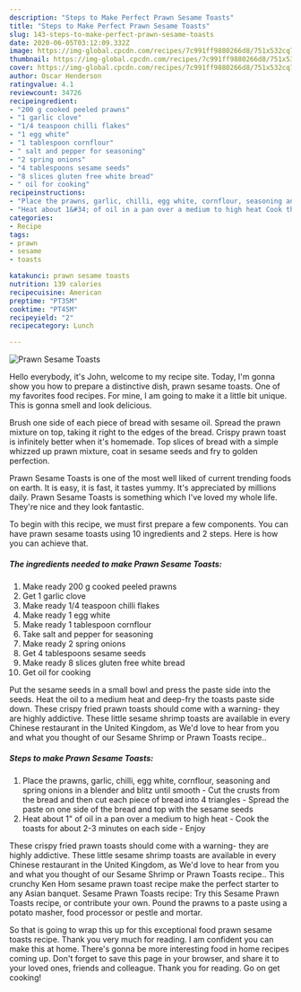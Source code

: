 ```yaml
---
description: "Steps to Make Perfect Prawn Sesame Toasts"
title: "Steps to Make Perfect Prawn Sesame Toasts"
slug: 143-steps-to-make-perfect-prawn-sesame-toasts
date: 2020-06-05T03:12:09.332Z
image: https://img-global.cpcdn.com/recipes/7c991ff9880266d8/751x532cq70/prawn-sesame-toasts-recipe-main-photo.jpg
thumbnail: https://img-global.cpcdn.com/recipes/7c991ff9880266d8/751x532cq70/prawn-sesame-toasts-recipe-main-photo.jpg
cover: https://img-global.cpcdn.com/recipes/7c991ff9880266d8/751x532cq70/prawn-sesame-toasts-recipe-main-photo.jpg
author: Oscar Henderson
ratingvalue: 4.1
reviewcount: 34726
recipeingredient:
- "200 g cooked peeled prawns"
- "1 garlic clove"
- "1/4 teaspoon chilli flakes"
- "1 egg white"
- "1 tablespoon cornflour"
- " salt and pepper for seasoning"
- "2 spring onions"
- "4 tablespoons sesame seeds"
- "8 slices gluten free white bread"
- " oil for cooking"
recipeinstructions:
- "Place the prawns, garlic, chilli, egg white, cornflour, seasoning and spring onions in a blender and blitz until smooth Cut the crusts from the bread and then cut each piece of bread into 4 triangles Spread the paste on one side of the bread and top with the sesame seeds"
- "Heat about 1&#34; of oil in a pan over a medium to high heat Cook the toasts for about 2-3 minutes on each side Enjoy"
categories:
- Recipe
tags:
- prawn
- sesame
- toasts

katakunci: prawn sesame toasts 
nutrition: 139 calories
recipecuisine: American
preptime: "PT35M"
cooktime: "PT45M"
recipeyield: "2"
recipecategory: Lunch

---
```



![Prawn Sesame Toasts](https://img-global.cpcdn.com/recipes/7c991ff9880266d8/751x532cq70/prawn-sesame-toasts-recipe-main-photo.jpg)

Hello everybody, it's John, welcome to my recipe site. Today, I'm gonna show you how to prepare a distinctive dish, prawn sesame toasts. One of my favorites food recipes. For mine, I am going to make it a little bit unique. This is gonna smell and look delicious.

Brush one side of each piece of bread with sesame oil. Spread the prawn mixture on top, taking it right to the edges of the bread. Crispy prawn toast is infinitely better when it&#39;s homemade. Top slices of bread with a simple whizzed up prawn mixture, coat in sesame seeds and fry to golden perfection.

Prawn Sesame Toasts is one of the most well liked of current trending foods on earth. It is easy, it is fast, it tastes yummy. It's appreciated by millions daily. Prawn Sesame Toasts is something which I've loved my whole life. They're nice and they look fantastic.


To begin with this recipe, we must first prepare a few components. You can have prawn sesame toasts using 10 ingredients and 2 steps. Here is how you can achieve that.

<!--inarticleads1-->

##### The ingredients needed to make Prawn Sesame Toasts:

1. Make ready 200 g cooked peeled prawns
1. Get 1 garlic clove
1. Make ready 1/4 teaspoon chilli flakes
1. Make ready 1 egg white
1. Make ready 1 tablespoon cornflour
1. Take  salt and pepper for seasoning
1. Make ready 2 spring onions
1. Get 4 tablespoons sesame seeds
1. Make ready 8 slices gluten free white bread
1. Get  oil for cooking


Put the sesame seeds in a small bowl and press the paste side into the seeds. Heat the oil to a medium heat and deep-fry the toasts paste side down. These crispy fried prawn toasts should come with a warning- they are highly addictive. These little sesame shrimp toasts are available in every Chinese restaurant in the United Kingdom, as We&#39;d love to hear from you and what you thought of our Sesame Shrimp or Prawn Toasts recipe.. 

<!--inarticleads2-->

##### Steps to make Prawn Sesame Toasts:

1. Place the prawns, garlic, chilli, egg white, cornflour, seasoning and spring onions in a blender and blitz until smooth - Cut the crusts from the bread and then cut each piece of bread into 4 triangles - Spread the paste on one side of the bread and top with the sesame seeds
1. Heat about 1&#34; of oil in a pan over a medium to high heat - Cook the toasts for about 2-3 minutes on each side - Enjoy


These crispy fried prawn toasts should come with a warning- they are highly addictive. These little sesame shrimp toasts are available in every Chinese restaurant in the United Kingdom, as We&#39;d love to hear from you and what you thought of our Sesame Shrimp or Prawn Toasts recipe.. This crunchy Ken Hom sesame prawn toast recipe make the perfect starter to any Asian banquet. Sesame Prawn Toasts recipe: Try this Sesame Prawn Toasts recipe, or contribute your own. Pound the prawns to a paste using a potato masher, food processor or pestle and mortar. 

So that is going to wrap this up for this exceptional food prawn sesame toasts recipe. Thank you very much for reading. I am confident you can make this at home. There's gonna be more interesting food in home recipes coming up. Don't forget to save this page in your browser, and share it to your loved ones, friends and colleague. Thank you for reading. Go on get cooking!

